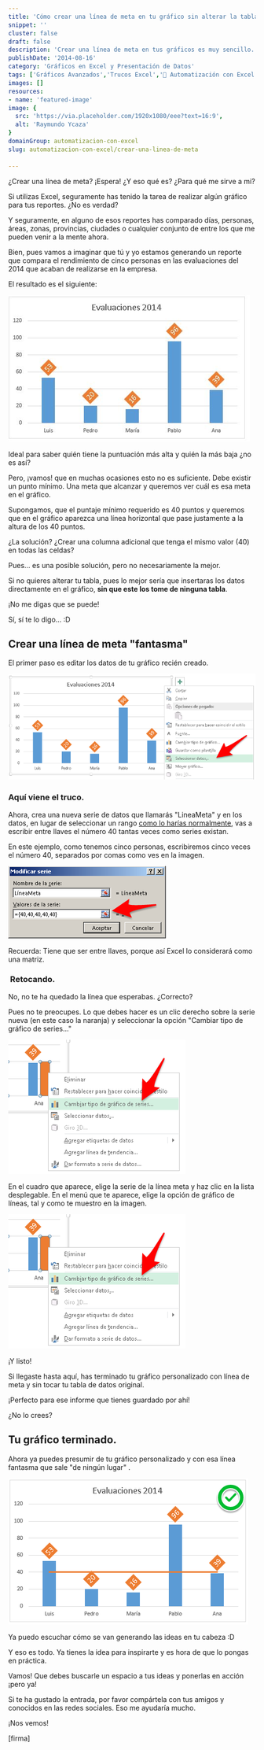 ```yaml
---
title: 'Cómo crear una línea de meta en tu gráfico sin alterar la tabla'
snippet: ''
cluster: false
draft: false 
description: 'Crear una línea de meta en tus gráficos es muy sencillo. Pero ¿cómo hacerlo sin alterar tu tabla de datos? Aquí te lo cuento.'
publishDate: '2014-08-16'
category: 'Gráficos en Excel y Presentación de Datos'
tags: ['Gráficos Avanzados','Trucos Excel','🤖 Automatización con Excel']
images: []
resources: 
- name: 'featured-image'
image: {
  src: 'https://via.placeholder.com/1920x1080/eee?text=16:9',
  alt: 'Raymundo Ycaza'
}
domainGroup: automatizacion-con-excel
slug: automatizacion-con-excel/crear-una-linea-de-meta

---
```


¿Crear una línea de meta? ¡Espera! ¿Y eso qué es? ¿Para qué me sirve a mi?

Si utilizas Excel, seguramente has tenido la tarea de realizar algún gráfico para tus reportes. ¿No es verdad?

Y seguramente, en alguno de esos reportes has comparado días, personas, áreas, zonas, provincias, ciudades o cualquier conjunto de entre los que me pueden venir a la mente ahora.

Bien, pues vamos a imaginar que tú y yo estamos generando un reporte que compara el rendimiento de cinco personas en las evaluaciones del 2014 que acaban de realizarse en la empresa.

El resultado es el siguiente:

![Crear una línea de meta](images/crear-una-linea-de-meta_001.jpg)

Ideal para saber quién tiene la puntuación más alta y quién la más baja ¿no es así?

Pero, ¡vamos! que en muchas ocasiones esto no es suficiente. Debe existir un punto mínimo. Una meta que alcanzar y queremos ver cuál es esa meta en el gráfico.

Supongamos, que el puntaje mínimo requerido es 40 puntos y queremos que en el gráfico aparezca una línea horizontal que pase justamente a la altura de los 40 puntos.

¿La solución? ¿Crear una columna adicional que tenga el mismo valor (40) en todas las celdas?

Pues... es una posible solución, pero no necesariamente la mejor.

Si no quieres alterar tu tabla, pues lo mejor sería que insertaras los datos directamente en el gráfico, **sin que este los tome de ninguna tabla**.

¡No me digas que se puede!

Sí, sí te lo digo... :D

## Crear una línea de meta "fantasma"

El primer paso es editar los datos de tu gráfico recién creado.

![Crear una línea de meta](images/crear-una-linea-de-meta_002.png)

### Aquí viene el truco.

Ahora, crea una nueva serie de datos que llamarás "LineaMeta" y en los datos, en lugar de seleccionar un rango [como lo harías normalmente](http://raymundoycaza.com/crear-un-grafico-de-columnas-en-excel/ "Crear un gráfico"), vas a escribir entre llaves el número 40 tantas veces como series existan.

En este ejemplo, como tenemos cinco personas, escribiremos cinco veces el número 40, separados por comas como ves en la imagen.

![Crear una línea de meta](images/crear-una-linea-de-meta_003.png)

Recuerda: Tiene que ser entre llaves, porque así Excel lo considerará como una matriz.

###  Retocando.

No, no te ha quedado la línea que esperabas. ¿Correcto?

Pues no te preocupes. Lo que debes hacer es un clic derecho sobre la serie nueva (en este caso la naranja) y seleccionar la opción "Cambiar tipo de gráfico de series..."

![Crear una línea de meta](images/crear-una-linea-de-meta_004.png)

En el cuadro que aparece, elige la serie de la línea meta y haz clic en la lista desplegable. En el menú que te aparece, elige la opción de gráfico de líneas, tal y como te muestro en la imagen.

![Crear una línea de meta](images/crear-una-linea-de-meta_0041.png)

¡Y listo!

Si llegaste hasta aquí, has terminado tu gráfico personalizado con línea de meta y sin tocar tu tabla de datos original.

¡Perfecto para ese informe que tienes guardado por ahí!

¿No lo crees?

## Tu gráfico terminado.

Ahora ya puedes presumir de tu gráfico personalizado y con esa línea fantasma que sale "de ningún lugar" .

![Crear una línea de meta](images/crear-una-linea-de-meta_005.png)

Ya puedo escuchar cómo se van generando las ideas en tu cabeza :D

Y eso es todo. Ya tienes la idea para inspirarte y es hora de que lo pongas en práctica.

Vamos! Que debes buscarle un espacio a tus ideas y ponerlas en acción ¡pero ya!

Si te ha gustado la entrada, por favor compártela con tus amigos y conocidos en las redes sociales. Eso me ayudaría mucho.

¡Nos vemos!

\[firma\]
